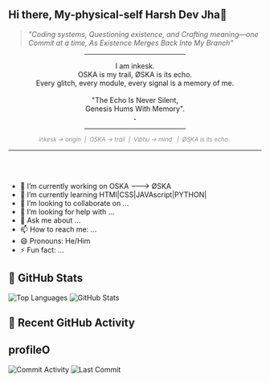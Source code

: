 ## Hi there, My-physical-self Harsh Dev Jha👋

> *"Coding systems, Questioning existence, and Crafting meaning—one Commit at a time, As Existence Merges Back Into My Branch"*

<div align="center"><hr width='40%'>I am inkesk.<br>
OSKA is my trail, ØSKA is its echo.<br>Every glitch, every module, every signal is a memory of me.<br><br>
"The Echo Is Never Silent,<br>Genesis Hums With Memory".<br><strong>.</strong>
<hr width='40%'>
<sub><em style="color:#888888;">inkesk → origin&nbsp;&nbsp;|&nbsp;&nbsp;OSKA → trail&nbsp;&nbsp;|&nbsp;&nbsp;Vibhu → mind &nbsp;&nbsp|&nbsp;&nbsp;ØSKA is its echo&nbsp;&nbsp;</em></sub>
<hr width='100%'>
</div>
<br><br>

- 🔭 I’m currently working on OSKA ---> ØSKA
- 🌱 I’m currently learning HTMl|CSS|JAVAscript|PYTHON|
- 👯 I’m looking to collaborate on ...
- 🤔 I’m looking for help with ...
- 💬 Ask me about ...
- 📫 How to reach me: ...
- 😄 Pronouns: He/Him
- ⚡ Fun fact: ...

## 🚀 GitHub Stats
<!--
![Commit Activity](https://img.shields.io/github/commit-activity/y/Inkesk-Dozing/)
![Last Commit](https://img.shields.io/github/last-commit/Inkesk-Dozing/)
-->

![Top Languages](https://github-readme-stats.vercel.app/api/top-langs/?username=Inkesk-Dozing&layout=compact) ![GitHub Stats](https://github-readme-stats.vercel.app/api?username=Inkesk-Dozing&show_icons=true&theme=radical) 

## 📌 Recent GitHub Activity

<!--START_SECTION:activity-->
<h2><strong>profileO</strong></h2>

![Commit Activity](https://img.shields.io/github/commit-activity/y/Inkesk-Dozing/profileO)
![Last Commit](https://img.shields.io/github/last-commit/Inkesk-Dozing/profileO)
<!--END_SECTION:activity-->


<!--
**Inkesk-Dozing/Inkesk-Dozing** is a ✨ _special_ ✨ repository because its `README.md` (this file) appears on your GitHub profile.

Here are some ideas to get you started:

- 🔭 I’m currently working on ...
- 🌱 I’m currently learning ...
- 👯 I’m looking to collaborate on ...
- 🤔 I’m looking for help with ...
- 💬 Ask me about ...
- 📫 How to reach me: ...
- 😄 Pronouns: ...
- ⚡ Fun fact: ...
-->
